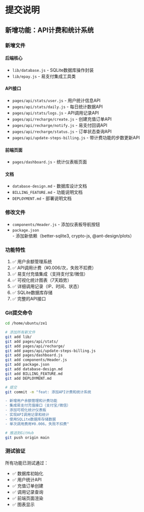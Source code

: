 # 提交说明

## 新增功能：API计费和统计系统

### 新增文件

#### 后端核心
- `lib/database.js` - SQLite数据库操作封装
- `lib/epay.js` - 易支付集成工具类

#### API接口
- `pages/api/stats/user.js` - 用户统计信息API
- `pages/api/stats/daily.js` - 每日统计数据API
- `pages/api/stats/logs.js` - API调用记录API
- `pages/api/recharge/create.js` - 创建充值订单API
- `pages/api/recharge/notify.js` - 易支付回调API
- `pages/api/recharge/status.js` - 订单状态查询API
- `pages/api/update-steps-billing.js` - 带计费功能的步数更新API

#### 前端页面
- `pages/dashboard.js` - 统计仪表板页面

#### 文档
- `database-design.md` - 数据库设计文档
- `BILLING_FEATURE.md` - 功能说明文档
- `DEPLOYMENT.md` - 部署说明文档

### 修改文件
- `components/Header.js` - 添加仪表板导航按钮
- `package.json` - 添加新依赖（better-sqlite3, crypto-js, @ant-design/plots）

### 功能特性
1. ✅ 用户余额管理系统
2. ✅ API调用计费（¥0.006/次，失败不扣费）
3. ✅ 易支付充值集成（支持支付宝/微信）
4. ✅ 可视化统计图表（7天趋势）
5. ✅ 详细调用记录（IP、时间、状态）
6. ✅ SQLite数据库存储
7. ✅ 完整的API接口

### Git提交命令

```bash
cd /home/ubuntu/ze1

# 添加所有新文件
git add lib/
git add pages/api/stats/
git add pages/api/recharge/
git add pages/api/update-steps-billing.js
git add pages/dashboard.js
git add components/Header.js
git add package.json
git add database-design.md
git add BILLING_FEATURE.md
git add DEPLOYMENT.md

# 提交
git commit -m "feat: 添加API计费和统计系统

- 新增用户余额管理和计费功能
- 集成易支付充值接口（支付宝/微信）
- 添加可视化统计仪表板
- 实现API调用记录和统计
- 使用SQLite数据库存储数据
- 单次调用费用¥0.006，失败不扣费"

# 推送到GitHub
git push origin main
```

### 测试验证
所有功能已测试通过：
- ✅ 数据库初始化
- ✅ 用户统计API
- ✅ 充值订单创建
- ✅ 调用记录查询
- ✅ 前端页面渲染
- ✅ 图表显示
